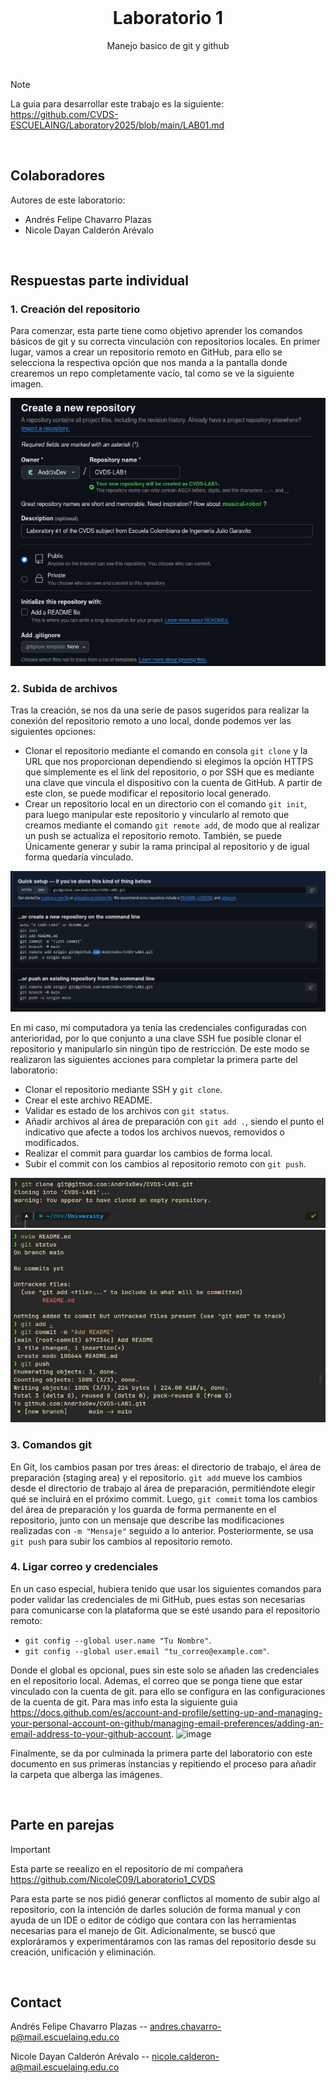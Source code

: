 <!-- PROJECT LOGO -->
<br />
<div align="center">

<h1 align="center">Laboratorio 1</h1>

  <p align="center">
    Manejo basico de git y github
    <br />
  </p>
</div>

</br>

> [!NOTE]
> La guia para desarrollar este trabajo es la siguiente: https://github.com/CVDS-ESCUELAING/Laboratory2025/blob/main/LAB01.md

</br>

## Colaboradores
Autores de este laboratorio:
- Andrés Felipe Chavarro Plazas
- Nicole Dayan Calderón Arévalo

</br>

## Respuestas parte individual

### 1. Creación del repositorio
Para comenzar, esta parte tiene como objetivo aprender los comandos básicos de git y su correcta vinculación con repositorios locales.
En primer lugar, vamos a crear un repositorio remoto en GitHub, para ello se selecciona la respectiva opción que nos manda a la pantalla
donde crearemos un repo completamente vacío, tal como se ve la siguiente imagen.

![a](/Assets/create.png)


### 2. Subida de archivos
Tras la creación, se nos da una serie de pasos sugeridos para realizar la conexión del repositorio remoto a uno local, donde podemos 
ver las siguientes opciones:
- Clonar el repositorio mediante el comando en consola `git clone` y la URL que nos proporcionan dependiendo si elegimos la opción
  HTTPS que simplemente es el link del repositorio, o por SSH que es mediante una clave que vincula el dispositivo con la cuenta de GitHub.
  A partir de este clon, se puede modificar el repositorio local generado.
- Crear un repositorio local en un directorio con el comando `git init`, para luego manipular este repositorio y vincularlo al remoto que
  creamos mediante el comando `git remote add`, de modo que al realizar un push se actualiza el repositorio remoto. También, se puede
  Únicamente generar y subir la rama principal al repositorio y de igual forma quedaría vinculado.

![a](/Assets/init.png)

En mi caso, mi computadora ya tenía las credenciales configuradas con anterioridad, por lo que conjunto a una clave SSH fue posible 
clonar el repositorio y manipularlo sin ningún tipo de restricción. De este modo se realizaron las siguientes acciones para completar
la primera parte del laboratorio:
- Clonar el repositorio mediante SSH y `git clone`.
- Crear el este archivo README.
- Validar es estado de los archivos con `git status`.
- Añadir archivos al área de preparación con `git add .`, siendo el punto el indicativo que afecte a todos los archivos nuevos, removidos o modificados.
- Realizar el commit para guardar los cambios de forma local.
- Subir el commit con los cambios al repositorio remoto con `git push`.

![a](/Assets/clone.png)
![a](/Assets/comands.png)

### 3. Comandos git
En Git, los cambios pasan por tres áreas: el directorio de trabajo, el área de preparación (staging area) y el repositorio. `git add` mueve los cambios desde el directorio de trabajo al área de preparación, permitiéndote elegir qué se incluirá en el próximo commit. Luego, `git commit` toma los cambios del área de preparación y los guarda de forma permanente en el repositorio, junto con un mensaje que describe las modificaciones realizadas con `-m "Mensaje"` seguido a lo anterior. Posteriormente, se usa `git push` para subir los cambios al repositorio remoto.


### 4. Ligar correo y credenciales
En un caso especial, hubiera tenido que usar los siguientes comandos para poder validar las credenciales de mi GitHub, pues estas son necesarias para comunicarse con
la plataforma que se esté usando para el repositorio remoto:
- `git config --global user.name "Tu Nombre"`.
- `git config --global user.email "tu_correo@example.com"`.

Donde el global es opcional, pues sin este solo se añaden las credenciales en el repositorio local. Ademas, el correo que se ponga tiene que estar vinculado con la cuenta de git.
para ello se configura en las configuraciones de la cuenta de git. Para mas info esta la siguiente guia https://docs.github.com/es/account-and-profile/setting-up-and-managing-your-personal-account-on-github/managing-email-preferences/adding-an-email-address-to-your-github-account.
![image](https://github.com/user-attachments/assets/18f3900a-75ce-42d4-b73d-cd37a465f3d2)

Finalmente, se da por culminada la primera parte del laboratorio con este documento en sus primeras instancias y repitiendo el proceso para añadir la carpeta que alberga las imágenes.

</br>

## Parte en parejas

> [!IMPORTANT]
> Esta parte se reealizo en el repositorio de mi compañera
> https://github.com/NicoleC09/Laboratorio1_CVDS

Para esta parte se nos pidió generar conflictos al momento de subir algo al repositorio, con la intención de darles solución de forma manual y con ayuda de un IDE o editor de código que contara con las herramientas necesarias para el manejo de Git. Adicionalmente, se buscó que exploráramos y experimentáramos con las ramas del repositorio desde su creación, unificación y eliminación. 

</br>

## Contact

Andrés Felipe Chavarro Plazas -- andres.chavarro-p@mail.escuelaing.edu.co

Nicole Dayan Calderón Arévalo -- nicole.calderon-a@mail.escuelaing.edu.co
